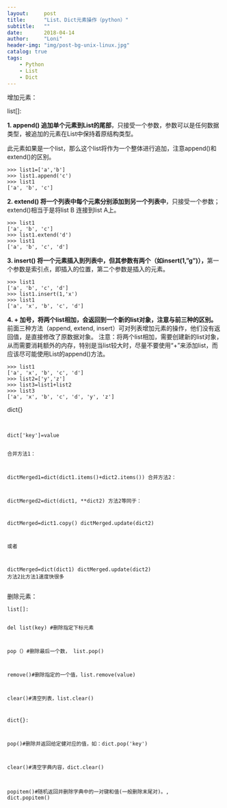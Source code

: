 ```yaml
---
layout:     post
title:      "List、Dict元素操作（python）"
subtitle:   ""
date:       2018-04-14 
author:     "Loni"
header-img: "img/post-bg-unix-linux.jpg"
catalog: true
tags:
    - Python
    - List
    - Dict
---
```


<p>增加元素：</p>
<p>list[]:</p>
<p><strong>1. append() 追加单个元素到List的尾部</strong>，只接受一个参数，参数可以是任何数据类型，被追加的元素在List中保持着原结构类型。</p>
<p>此元素如果是一个list，那么这个list将作为一个整体进行追加，注意append()和extend()的区别。</p>
<pre class=""language-markup""><code>&gt;&gt;&gt; list1=['a','b']
&gt;&gt;&gt; list1.append('c')
&gt;&gt;&gt; list1
['a', 'b', 'c']</code></pre>
<p><strong>2. extend() 将一个列表中每个元素分别添加到另一个列表中</strong>，只接受一个参数；extend()相当于是将list B 连接到list A上。</p>
<pre class=""language-python""><code>&gt;&gt;&gt; list1
['a', 'b', 'c']
&gt;&gt;&gt; list1.extend('d')
&gt;&gt;&gt; list1
['a', 'b', 'c', 'd']</code></pre>
<p><strong>3. insert() 将一个元素插入到列表中，但其参数有两个（如insert(1,&rdquo;g&rdquo;)），</strong>第一个参数是索引点，即插入的位置，第二个参数是插入的元素。</p>
<pre class=""language-python""><code>&gt;&gt;&gt; list1
['a', 'b', 'c', 'd']
&gt;&gt;&gt; list1.insert(1,'x')
&gt;&gt;&gt; list1
['a', 'x', 'b', 'c', 'd']</code></pre>
<p><strong>4. + 加号，将两个list相加，会返回到一个新的list对象，注意与前三种的区别。</strong>前面三种方法（append, extend, insert）可对列表增加元素的操作，他们没有返回值，是直接修改了原数据对象。 注意：将两个list相加，需要创建新的list对象，从而需要消耗额外的内存，特别是当list较大时，尽量不要使用&ldquo;+&rdquo;来添加list，而应该尽可能使用List的append()方法。</p>
<pre class=""language-python""><code>&gt;&gt;&gt; list1
['a', 'x', 'b', 'c', 'd']
&gt;&gt;&gt; list2=['y','z']
&gt;&gt;&gt; list3=list1+list2
&gt;&gt;&gt; list3
['a', 'x', 'b', 'c', 'd', 'y', 'z']</code></pre>
<p>dict{}</p>
<p>&nbsp;</p>
<pre class=""language-python""><code>dict['key']=value

合并方法1：

dictMerged1=dict(dict1.items()+dict2.items())
合并方法2：

dictMerged2=dict(dict1, **dict2)
方法2等同于：

dictMerged=dict1.copy()
dictMerged.update(dict2)

或者

dictMerged=dict(dict1)
dictMerged.update(dict2)
方法2比方法1速度快很多</code></pre>
<p>删除元素：</p>
<pre class=""language-python""><code>list[]:

del list(key) #删除指定下标元素

pop（）#删除最后一个数， list.pop()

remove()#删除指定的一个值，list.remove(value)

clear()#清空列表，list.clear()

 

dict{}:

pop()#删除并返回给定健对应的值，如：dict.pop('key')

clear()#清空字典内容，dict.clear()

popitem()#随机返回并删除字典中的一对键和值(一般删除末尾对)。, dict.popitem()</code></pre>

